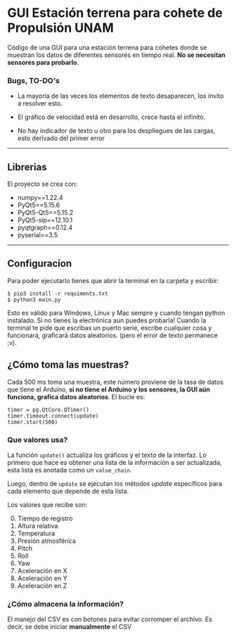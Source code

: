 # GUI Estación terrena para cohete de Propulsión UNAM
Código de una GUI para una estación terrena para cohetes donde se muestran los datos de diferentes sensores en tiempo real. **No se necesitan sensores para probarlo**.

### Bugs, TO-DO's
* La mayoría de las veces los elementos de texto desaparecen, los invito a resolver esto.

* El gráfico de velocidad está en desarrollo, crece hasta el infinito.

* No hay indicador de texto u otro para los despliegues de las cargas, esto derivado del primer error

___
## Librerias
El proyecto se crea con:
* numpy==1.22.4
* PyQt5==5.15.6
* PyQt5-Qt5==5.15.2
* PyQt5-sip==12.10.1
* pyqtgraph==0.12.4
* pyserial==3.5

___
## Configuracion 
Para poder ejecutarlo tienes que abrir la terminal en la carpeta y escribir:
```
$ pip3 install -r requiments.txt
$ python3 main.py
```
Esto es válido para Windows, Linux y Mac sempre y cuando tengan python instalado.
Si no tienes la electrónica aun puedes probarla! Cuando la terminal te pide que escribas un puerto serie, escribe cualquier cosa y funcionará, graficará datos aleatorios. (pero el error de texto permanece ;v).

## ¿Cómo toma las muestras?
Cada 500 ms toma una muestra, este número proviene de la tasa de datos que tiene el Arduino, **si no tiene el Arduino y los sensores, la GUI aún funciona, grafica datos aleatorios**. El bucle es:
```
timer = pg.QtCore.QTimer()
timer.timeout.connect(update)
timer.start(500)
```

### Que valores usa?
La función `update()` actualiza los gráficos y el texto de la interfaz. Lo primero que hace es obtener una lista de la información a ser actualizada, esta lista es anotada como un `value_chain`.

Luego, dentro de `update` se ejecutan los métodos *update* específicos para cada elemento que depende de esta lista.

Los valores que recibe son:

0. Tiempo de registro
1. Altura relativa
2. Temperatura
3. Presión atmosférica
4. Pitch
5. Roll
6. Yaw
7. Aceleración en X
8. Aceleración en Y
9. Aceleración en Z


### ¿Cómo almacena la información?
El manejo del CSV es con botones para evitar corromper el archivo. Es decir, se debe iniciar **manualmente** el CSV